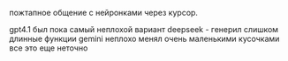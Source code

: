 


пожтапное общение с нейронками через курсор. 

gpt4.1 был пока самый неплохой вариант
deepseek - генерил слишком длинные функции
gemini неплохо менял очень маленькими кусочками
все это еще неточно
